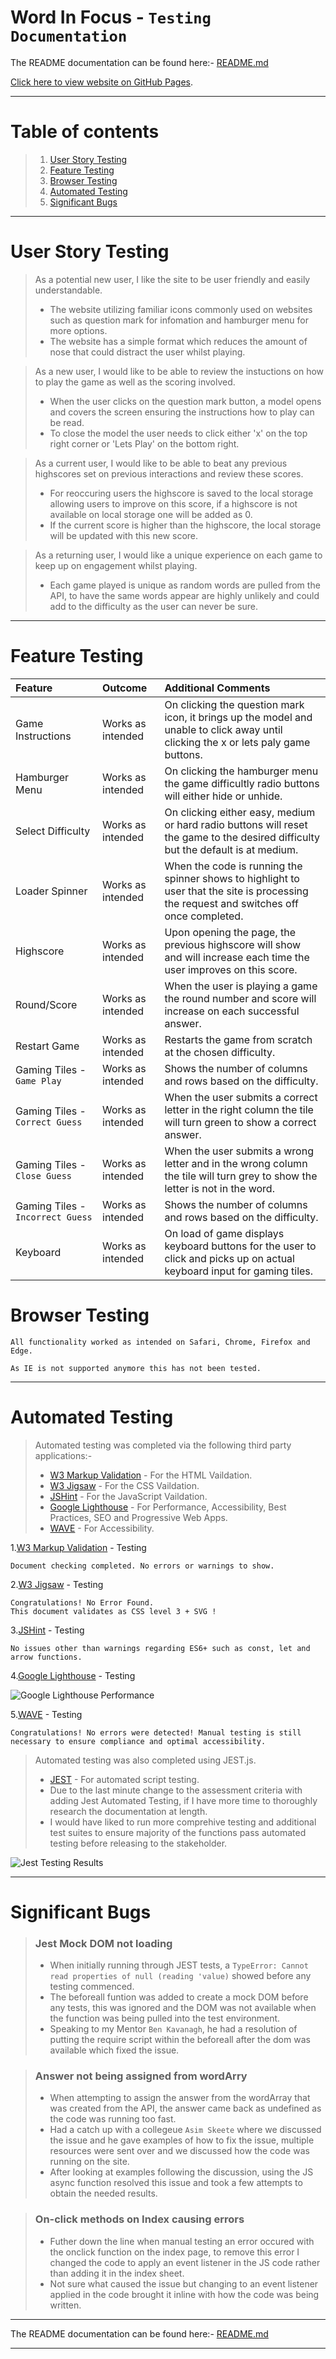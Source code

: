 # Word In Focus - `Testing Documentation`

The README documentation can be found here:- [README.md](./README.md)

[Click here to view website on GitHub Pages](https://tizron22.github.io/word-in-focus/).

---

# Table of contents

> 1.  [User Story Testing](#user-story-testing)
> 2.  [Feature Testing](#feature-testing)
> 3.  [Browser Testing](#browser-testing)
> 4.  [Automated Testing](#automated-testing)
> 5.  [Significant Bugs](#significant-bugs)

---

# User Story Testing

> As a potential new user, I like the site to be user friendly and easily understandable.
>
> - The website utilizing familiar icons commonly used on websites such as question mark for infomation and hamburger menu for more options.
> - The website has a simple format which reduces the amount of nose that could distract the user whilst playing.

> As a new user, I would like to be able to review the instuctions on how to play the game as well as the scoring involved.
>
> - When the user clicks on the question mark button, a model opens and covers the screen ensuring the instructions how to play can be read.
> - To close the model the user needs to click either 'x' on the top right corner or 'Lets Play' on the bottom right.

> As a current user, I would like to be able to beat any previous highscores set on previous interactions and review these scores.
>
> - For reoccuring users the highscore is saved to the local storage allowing users to improve on this score, if a highscore is not available on local storage one will be added as 0.
> - If the current score is higher than the highscore, the local storage will be updated with this new score.

> As a returning user, I would like a unique experience on each game to keep up on engagement whilst playing.
>
> - Each game played is unique as random words are pulled from the API, to have the same words appear are highly unlikely and could add to the difficulty as the user can never be sure.

---

# Feature Testing

| Feature                          | Outcome           | Additional Comments                                                                                                                      |
| :------------------------------- | :---------------- | :--------------------------------------------------------------------------------------------------------------------------------------- |
| Game Instructions                | Works as intended | On clicking the question mark icon, it brings up the model and unable to click away until clicking the x or lets paly game buttons.      |
| Hamburger Menu                   | Works as intended | On clicking the hamburger menu the game difficultly radio buttons will either hide or unhide.                                            |
| Select Difficulty                | Works as intended | On clicking either easy, medium or hard radio buttons will reset the game to the desired difficulty but the default is at medium.        |
| Loader Spinner                   | Works as intended | When the code is running the spinner shows to highlight to user that the site is processing the request and switches off once completed. |
| Highscore                        | Works as intended | Upon opening the page, the previous highscore will show and will increase each time the user improves on this score.                     |
| Round/Score                      | Works as intended | When the user is playing a game the round number and score will increase on each successful answer.                                      |
| Restart Game                     | Works as intended | Restarts the game from scratch at the chosen difficulty.                                                                                 |
| Gaming Tiles - `Game Play`       | Works as intended | Shows the number of columns and rows based on the difficulty.                                                                            |
| Gaming Tiles - `Correct Guess`   | Works as intended | When the user submits a correct letter in the right column the tile will turn green to show a correct answer.                            |
| Gaming Tiles - `Close Guess`     | Works as intended | When the user submits a wrong letter and in the wrong column the tile will turn grey to show the letter is not in the word.              |
| Gaming Tiles - `Incorrect Guess` | Works as intended | Shows the number of columns and rows based on the difficulty.                                                                            |
| Keyboard                         | Works as intended | On load of game displays keyboard buttons for the user to click and picks up on actual keyboard input for gaming tiles.                  |

# Browser Testing

    All functionality worked as intended on Safari, Chrome, Firefox and Edge.

    As IE is not supported anymore this has not been tested.

---

# Automated Testing

> Automated testing was completed via the following third party applications:-
>
> - [W3 Markup Validation](https://validator.w3.org/) - For the HTML Vaildation.
> - [W3 Jigsaw](https://jigsaw.w3.org/css-validator/) - For the CSS Vaildation.
> - [JSHint](https://jshint.com/) - For the JavaScript Vaildation.
> - [Google Lighthouse](https://developers.google.com/web/tools/lighthouse) - For Performance, Accessibility, Best Practices, SEO and Progressive Web Apps.
> - [WAVE](https://wave.webaim.org/) - For Accessibility.

1.[W3 Markup Validation](https://validator.w3.org/) - Testing

    Document checking completed. No errors or warnings to show.

2.[W3 Jigsaw](https://jigsaw.w3.org/css-validator/) - Testing

    Congratulations! No Error Found.
    This document validates as CSS level 3 + SVG !

3.[JSHint](https://jshint.com/) - Testing

    No issues other than warnings regarding ES6+ such as const, let and arrow functions.

4.[Google Lighthouse](https://developers.google.com/web/tools/lighthouse) - Testing

![Google Lighthouse Performance](./assets/images/googleLighthouseImage.jpg)

5.[WAVE](https://wave.webaim.org/) - Testing

    Congratulations! No errors were detected! Manual testing is still necessary to ensure compliance and optimal accessibility.

> Automated testing was also completed using JEST.js.
>
> - [JEST](https://jestjs.io/) - For automated script testing.
> - Due to the last minute change to the assessment criteria with adding Jest Automated Testing, if I have more time to thoroughly research the documentation at length.
> - I would have liked to run more comprehive testing and additional test suites to ensure majority of the functions pass automated testing before releasing to the stakeholder.

![Jest Testing Results](./assets/images/jestTestingImage.jpg)

---

# Significant Bugs

> ### Jest Mock DOM not loading
>
> - When initially running through JEST tests, a `TypeError: Cannot read properties of null (reading 'value)` showed before any testing commenced.
> - The beforeall funtion was added to create a mock DOM before any tests, this was ignored and the DOM was not available when the function was being pulled into the test environment.
> - Speaking to my Mentor `Ben Kavanagh`, he had a resolution of putting the require script within the beforeall after the dom was available which fixed the issue.

> ### Answer not being assigned from wordArry
>
> - When attempting to assign the answer from the wordArray that was created from the API, the answer came back as undefined as the code was running too fast.
> - Had a catch up with a collegeue `Asim Skeete` where we discussed the issue and he gave examples of how to fix the issue, multiple resources were sent over and we discussed how the code was running on the site.
> - After looking at examples following the discussion, using the JS async function resolved this issue and took a few attempts to obtain the needed results.

> ### On-click methods on Index causing errors
>
> - Futher down the line when manual testing an error occured with the onclick function on the index page, to remove this error I changed the code to apply an event listener in the JS code rather than adding it in the index sheet.
> - Not sure what caused the issue but changing to an event listener applied in the code brought it inline with how the code was being written.

---

The README documentation can be found here:- [README.md](./README.md)

---
